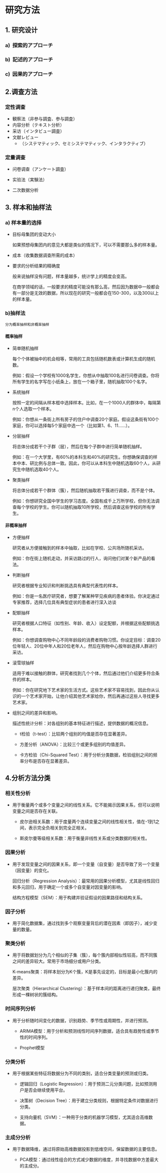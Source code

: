 # 研究方法


## 1. 研究设计

### a)  探索的アプローチ

### b)  記述的アプローチ

### c)  因果的アプローチ

## 2.调查方法
### 定性调查

- 観察法（非参与調査、参与調査）
- 内容分析（テキスト分析）
- 采访（インタビュー調査）
-  文献レビュー
	- （システマティック、セミシステマティック、インタラクティブ）

### 定量调查

- 问卷调查（アンケート調査）

- 实验法（実験法）

 - 二次数据分析

## 3. 样本和抽样法

### a) 样本量的选择

- 目标母集团的变动大小

	如果预想母集团内的意见大都是类似的情况下，可以不需要那么多的样本量。

-  成本（收集数据调查所需的成本）

- 要求的分析结果的精确度

	般来说抽样没有问题，样本量越多，统计学上的精度会变高。

	在商学领域的话，一般要求的精度可能没有那么高，然后因为数据中一般都会有一部分是无效的数据，所以现在的研究一般都会在150-300，以及300以上的样本量。

### b)抽样法

	分为概率抽样和非概率抽样

#### 概率抽样

- 简单随机抽样

	每个个体被抽中的机会相等，常用的工具包括随机数表或计算机生成的随机数。

	例如：假设一个学校有1000名学生，你想从中抽取100名进行问卷调查。你将所有学生的名字写在小纸条上，放在一个箱子里，随机抽取100个名字。

- 系统抽样

	按照一定的间隔从样本框中选择样本。比如，在一个1000人的群体中，每隔第n个人选取一个样本。

	例如：你想从一条街上所有房子的住户中调查20个家庭。假设这条街有100个家庭，你可以选择每5个家庭中选一个（比如第1、6、11……）。

- 分层抽样

	将总体分成若干个子群（层），然后在每个子群中进行简单随机抽样。

	例如：在一个大学里，有60%的本科生和40%的研究生。你想确保调查的样本中本、研比例与总体一致。因此，你可以从本科生中随机选取60个人，从研究生中随机选取40个人。

- 聚类抽样

	将总体分成若干个群体（簇），然后随机抽取若干簇进行调查，而不是个体。

	例如：你想研究全国中学生的学习态度。全国有成千上万所学校，但你无法调查每个学校的学生。你可以随机抽取10所学校，然后调查这些学校的所有学生。

#### 非概率抽样

- 方便抽样

	研究者从方便接触到的样本中抽取，比如在学校、公共场所随机采访。

	例如：你在街上随机走动，并采访路过的行人，询问他们对某个新产品的看法。

- 判断抽样

	研究者根据专业知识和判断挑选具有典型代表性的样本。

	例如：你是一名医疗研究者，想要了解某种罕见疾病的患者体验。你决定通过专家推荐，选择几位具有典型症状的患者进行深入访谈

- 配额抽样

	研究者根据人口特征（如性别、年龄、收入）设定配额，并根据这些配额挑选样本。

	例如：你想调查购物中心不同年龄段的消费者购物习惯。你设定目标：调查20位年轻人、20位中年人和20位老年人，然后在购物中心按年龄选择人群进行采访。

- 滚雪球抽样

	适用于难以接触的群体，研究者找到几个个体，然后通过他们介绍更多符合条件的样本。

	例如：你在研究地下艺术家的生活方式。这些艺术家不容易找到，因此你从认识的一个艺术家开始，让他介绍其他艺术家给你，然后再通过这些人寻找更多艺术家。

-  组别之间的差异和影响。

	 描述性统计分析：对各组别的基本特征进行描述，提供数据的概况信息。

	- t检验（t-test）：比较两个组别的均值是否存在显著差异。

	- 方差分析（ANOVA）：比较三个或更多组别的均值差异。

	- 卡方检验（Chi-Squared Test）：用于分析分类数据，检验组别之间的频率分布是否存在显著差异。

## 4.分析方法分类

### 相关性分析

- 用于衡量两个或多个变量之间的线性关系。它不能揭示因果关系，但可以说明变量之间是否存在关联。

	- 皮尔逊相关系数：用于度量两个连续变量之间的线性相关性，值在-1到1之间，表示完全负相关到完全正相关。

	- 斯皮尔曼等级相关系数：用于衡量非线性关系或分类数据的相关性。

### 因果分析

- 用于发现变量之间的因果关系，即一个变量（自变量）是否导致了另一个变量（因变量）的变化。

	回归分析（Regression Analysis）：最常用的因果分析模型，尤其是线性回归和多元回归，用于确定一个或多个自变量对因变量的影响。

	结构方程模型（SEM）：用于构建并验证假设的因果路径和结构关系。

### 因子分析

- 用于简化数据集，通过找到多个观察变量背后的潜在因素（即因子），减少变量的数量。

### 聚类分析

- 用于将数据划分为几个相似的子集（簇），每个簇内部相似性较高，而不同簇之间的差异较大。常用于市场细分或用户分类。

	K-means聚类：将样本划分为K个簇，K是事先设定的，目标是最小化簇内的差异。

	层次聚类（Hierarchical Clustering）：基于样本间的距离进行递归聚类，最终形成一棵树状的簇结构。

### 时间序列分析

- 用于分析随时间变化的数据，识别趋势、季节性或周期性，并进行预测。

	- ARIMA模型：用于分析和预测线性时间序列数据，适合具有趋势性或季节性的时间序列。

	- Prophet模型

### 分类分析

- 用于根据某些特征将数据分为不同的类别，适合分类变量的预测或归类。

	- 逻辑回归（Logistic Regression）：用于预测二元分类问题，比如预测用户是否会继续使用平台。

	-  决策树（Decision Tree）：用于建立分类规则，根据特定条件对数据进行分类。

	-  支持向量机（SVM）：一种用于分类的机器学习模型，尤其适合高维数据。

### 主成分分析

- 用于数据降维，通过将原始高维数据投影到低维空间，保留数据的主要信息。

	- PCA模型：通过线性组合的方式减少数据的维度，并寻找数据中方差最大的主成分。